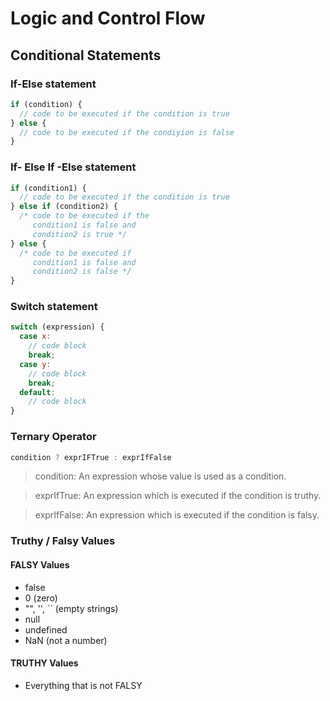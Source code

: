 # Logic and Control Flow

## Conditional Statements

### If-Else statement
```javascript
if (condition) {
  // code to be executed if the condition is true
} else {
  // code to be executed if the condiyion is false
}
```

### If- Else If -Else statement
```javascript
if (condition1) {
  // code to be executed if the condition is true
} else if (condition2) {
  /* code to be executed if the
     condition1 is false and
     condition2 is true */
} else {
  /* code to be executed if
     condition1 is false and
     condition2 is false */
}
```

### Switch statement
```javascript
switch (expression) {
  case x:
    // code block
    break;
  case y:
    // code block
    break;
  default:
    // code block
}
```

### Ternary Operator
```javascript
condition ? exprIFTrue : exprIfFalse
```
> condition: An expression whose value is used as a condition.

> exprIfTrue: An expression which is executed if the condition is truthy.

> exprIfFalse: An expression which is executed if the condition is falsy.

### Truthy / Falsy Values
#### FALSY Values
* false
* 0 (zero)
* "", '', `` (empty strings)
* null
* undefined
* NaN (not a number)

#### TRUTHY Values
* Everything that is not FALSY

